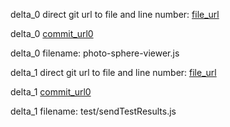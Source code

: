 delta_0 direct git url to file and line number: [file_url](https://www.github.com/JeremyHeleine/Photo-Sphere-Viewer/commit/80b0553611c2e699d361fa187aeafa150e304d90/#diff-5d7921555ea51709f1792db49413ed8d1fb541e83ab17a189f00bcf1f5a5b24fL420)

delta_0 [commit_url0](https://www.github.com/JeremyHeleine/Photo-Sphere-Viewer/commit/80b0553611c2e699d361fa187aeafa150e304d90)

delta_0 filename: photo-sphere-viewer.js



delta_1 direct git url to file and line number: [file_url](https://www.github.com/scrollback/scrollback/commit/17972e4cff70e925a7cfcc7166781af4bf3a5b05/#diff-3aec90ef8f239a9acc34348663d507948c4188bb5e3c85fa7fdf8aaa859495b1L32)

delta_1 [commit_url0](https://www.github.com/scrollback/scrollback/commit/17972e4cff70e925a7cfcc7166781af4bf3a5b05)

delta_1 filename: test/sendTestResults.js



